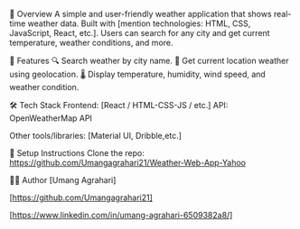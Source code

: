 📌 Overview
A simple and user-friendly weather application that shows real-time weather data.
Built with [mention technologies: HTML, CSS, JavaScript, React, etc.].
Users can search for any city and get current temperature, weather conditions, and more.

🚀 Features
🔍 Search weather by city name.
📍 Get current location weather using geolocation.
🌡️ Display temperature, humidity, wind speed, and weather condition.

🛠️ Tech Stack
Frontend: [React / HTML-CSS-JS / etc.]
API: OpenWeatherMap API 

Other tools/libraries: [Material UI, Dribble,etc.]

🔧 Setup Instructions
Clone the repo: https://github.com/Umangagrahari21/Weather-Web-App-Yahoo

👨‍💻 Author
[Umang Agrahari]

[https://github.com/Umangagrahari21]

[https://www.linkedin.com/in/umang-agrahari-6509382a8/]
